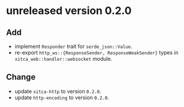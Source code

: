 # unreleased version 0.2.0

## Add
- implement `Responder` trait for `serde_json::Value`.
- re-export `http_ws::{ResponseSender, ResponseWeakSender}` types in `xitca_web::handler::websocket` module.

## Change
- update `xitca-http` to version `0.2.0`.
- update `http-encoding` to version `0.2.0`.

